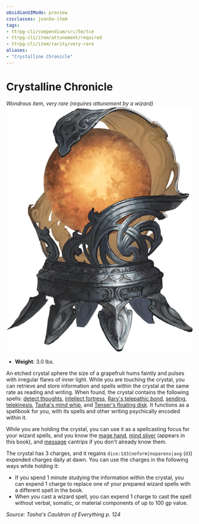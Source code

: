 ```yaml
---
obsidianUIMode: preview
cssclasses: json5e-item
tags:
- ttrpg-cli/compendium/src/5e/tce
- ttrpg-cli/item/attunement/required
- ttrpg-cli/item/rarity/very-rare
aliases: 
- "Crystalline Chronicle"
---
```

# Crystalline Chronicle
*Wondrous item, very rare (requires attunement by a wizard)*  
![](Інструменти%20ДМ/CLI/items/img/crystalline-chronicle.webp#right)

- **Weight**: 3.0 lbs.

An etched crystal sphere the size of a grapefruit hums faintly and pulses with irregular flares of inner light. While you are touching the crystal, you can retrieve and store information and spells within the crystal at the same rate as reading and writing. When found, the crystal contains the following spells: [detect thoughts](Інструменти%20ДМ/CLI/spells/detect-thoughts-xphb.md), [intellect fortress](Інструменти%20ДМ/CLI/spells/intellect-fortress-tce.md), [Rary's telepathic bond](Інструменти%20ДМ/CLI/spells/rarys-telepathic-bond-xphb.md), [sending](Інструменти%20ДМ/CLI/spells/sending-xphb.md), [telekinesis](Інструменти%20ДМ/CLI/spells/telekinesis-xphb.md), [Tasha's mind whip](Інструменти%20ДМ/CLI/spells/tashas-mind-whip-tce.md), and [Tenser's floating disk](Інструменти%20ДМ/CLI/spells/tensers-floating-disk-xphb.md). It functions as a spellbook for you, with its spells and other writing psychically encoded within it.

While you are holding the crystal, you can use it as a spellcasting focus for your wizard spells, and you know the [mage hand](Інструменти%20ДМ/CLI/spells/mage-hand-xphb.md), [mind sliver](Інструменти%20ДМ/CLI/spells/mind-sliver-xphb.md) (appears in this book), and [message](Інструменти%20ДМ/CLI/spells/message-xphb.md) cantrips if you don't already know them.

The crystal has 3 charges, and it regains `dice:1d3|noform|noparens|avg` (`d3`) expended charges daily at dawn. You can use the charges in the following ways while holding it:

- If you spend 1 minute studying the information within the crystal, you can expend 1 charge to replace one of your prepared wizard spells with a different spell in the book.  
- When you cast a wizard spell, you can expend 1 charge to cast the spell without verbal, somatic, or material components of up to 100 gp value.  

*Source: Tasha's Cauldron of Everything p. 124*